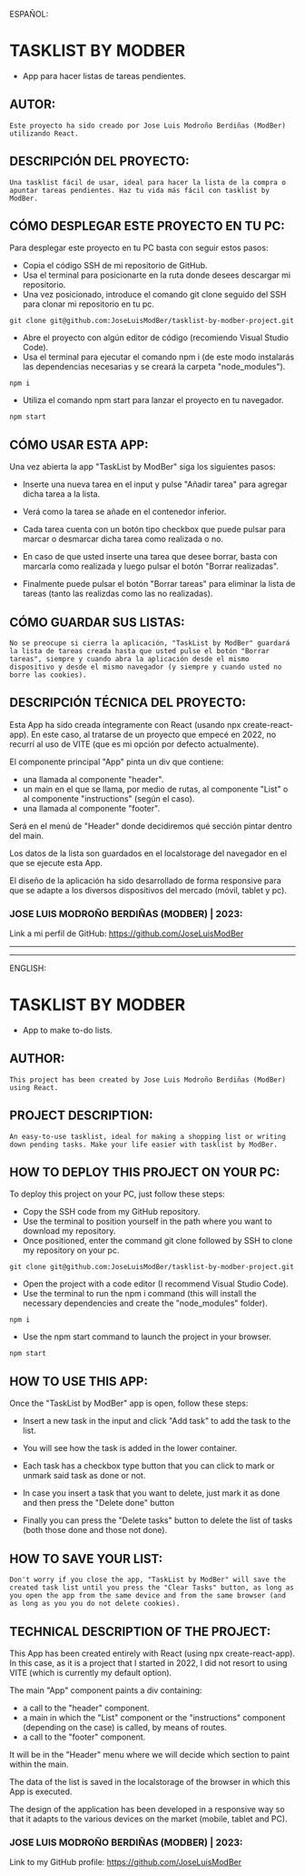 ESPAÑOL:

# TASKLIST BY MODBER

- App para hacer listas de tareas pendientes.

## AUTOR:

```
Este proyecto ha sido creado por Jose Luis Modroño Berdiñas (ModBer) utilizando React.
```

## DESCRIPCIÓN DEL PROYECTO:

```
Una tasklist fácil de usar, ideal para hacer la lista de la compra o apuntar tareas pendientes. Haz tu vida más fácil con tasklist by ModBer.
```

## CÓMO DESPLEGAR ESTE PROYECTO EN TU PC:

Para desplegar este proyecto en tu PC basta con seguir estos pasos:

- Copia el código SSH de mi repositorio de GitHub.
- Usa el terminal para posicionarte en la ruta donde desees descargar mi repositorio.
- Una vez posicionado, introduce el comando git clone seguido del SSH para clonar mi repositorio en tu pc.

```
git clone git@github.com:JoseLuisModBer/tasklist-by-modber-project.git
```

- Abre el proyecto con algún editor de código (recomiendo Visual Studio Code).
- Usa el terminal para ejecutar el comando npm i (de este modo instalarás las dependencias necesarias y se creará la carpeta "node_modules").

```
npm i
```

- Utiliza el comando npm start para lanzar el proyecto en tu navegador.

```
npm start
```

## CÓMO USAR ESTA APP:

Una vez abierta la app "TaskList by ModBer" siga los siguientes pasos:

- Inserte una nueva tarea en el input y pulse "Añadir tarea" para agregar dicha tarea a la lista.

- Verá como la tarea se añade en el contenedor inferior.

- Cada tarea cuenta con un botón tipo checkbox que puede pulsar para marcar o desmarcar dicha tarea como realizada o no.

- En caso de que usted inserte una tarea que desee borrar, basta con marcarla como realizada y luego pulsar el botón "Borrar realizadas".

- Finalmente puede pulsar el botón "Borrar tareas" para eliminar la lista de tareas (tanto las realizdas como las no realizadas).

## CÓMO GUARDAR SUS LISTAS:

```
No se preocupe si cierra la aplicación, "TaskList by ModBer" guardará la lista de tareas creada hasta que usted pulse el botón "Borrar tareas", siempre y cuando abra la aplicación desde el mismo dispositivo y desde el mismo navegador (y siempre y cuando usted no borre las cookies).
```

## DESCRIPCIÓN TÉCNICA DEL PROYECTO:

Esta App ha sido creada íntegramente con React (usando npx create-react-app). En este caso, al tratarse de un proyecto que empecé en 2022, no recurrí al uso de VITE (que es mi opción por defecto actualmente).

El componente principal "App" pinta un div que contiene:

- una llamada al componente "header".
- un main en el que se llama, por medio de rutas, al componente "List" o al componente "instructions" (según el caso).
- una llamada al componente "footer".

Será en el menú de "Header" donde decidiremos qué sección pintar dentro del main.

Los datos de la lista son guardados en el localstorage del navegador en el que se ejecute esta App.

El diseño de la aplicación ha sido desarrollado de forma responsive para que se adapte a los diversos dispositivos del mercado (móvil, tablet y pc).

### JOSE LUIS MODROÑO BERDIÑAS (MODBER) | 2023:

Link a mi perfil de GitHub: https://github.com/JoseLuisModBer

---

---

ENGLISH:

# TASKLIST BY MODBER

- App to make to-do lists.

## AUTHOR:

```
This project has been created by Jose Luis Modroño Berdiñas (ModBer) using React.
```

## PROJECT DESCRIPTION:

```
An easy-to-use tasklist, ideal for making a shopping list or writing down pending tasks. Make your life easier with tasklist by ModBer.
```

## HOW TO DEPLOY THIS PROJECT ON YOUR PC:

To deploy this project on your PC, just follow these steps:

- Copy the SSH code from my GitHub repository.
- Use the terminal to position yourself in the path where you want to download my repository.
- Once positioned, enter the command git clone followed by SSH to clone my repository on your pc.

```
git clone git@github.com:JoseLuisModBer/tasklist-by-modber-project.git
```

- Open the project with a code editor (I recommend Visual Studio Code).
- Use the terminal to run the npm i command (this will install the necessary dependencies and create the "node_modules" folder).

```
npm i
```

- Use the npm start command to launch the project in your browser.

```
npm start
```

## HOW TO USE THIS APP:

Once the "TaskList by ModBer" app is open, follow these steps:

- Insert a new task in the input and click "Add task" to add the task to the list.

- You will see how the task is added in the lower container.

- Each task has a checkbox type button that you can click to mark or unmark said task as done or not.

- In case you insert a task that you want to delete, just mark it as done and then press the "Delete done" button

- Finally you can press the "Delete tasks" button to delete the list of tasks (both those done and those not done).

## HOW TO SAVE YOUR LIST:

```
Don't worry if you close the app, "TaskList by ModBer" will save the created task list until you press the "Clear Tasks" button, as long as you open the app from the same device and from the same browser (and as long as you you do not delete cookies).
```

## TECHNICAL DESCRIPTION OF THE PROJECT:

This App has been created entirely with React (using npx create-react-app). In this case, as it is a project that I started in 2022, I did not resort to using VITE (which is currently my default option).

The main "App" component paints a div containing:

- a call to the "header" component.
- a main in which the "List" component or the "instructions" component (depending on the case) is called, by means of routes.
- a call to the "footer" component.

It will be in the "Header" menu where we will decide which section to paint within the main.

The data of the list is saved in the localstorage of the browser in which this App is executed.

The design of the application has been developed in a responsive way so that it adapts to the various devices on the market (mobile, tablet and PC).

### JOSE LUIS MODROÑO BERDIÑAS (MODBER) | 2023:

Link to my GitHub profile: https://github.com/JoseLuisModBer
